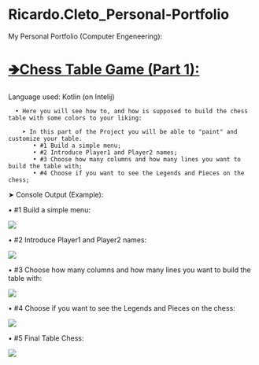 # Ricardo.Cleto_Personal-Portfolio
My Personal Portfolio (Computer Engeneering):

# [🡺Chess Table Game (Part 1):](https://github.com/RicardoCleto/Ricardo.Cleto_Personal-Portfolio/tree/main/Projeto1%20Fundamentos%20Programa%C3%A7%C3%A3o%20(Completo))      
Language used: Kotlin (on Intelij)
     
      • Here you will see how to, and how is supposed to build the chess table with some colors to your liking:
      
        ➤ In this part of the Project you will be able to "paint" and customize your table.
           • #1 Build a simple menu;
           • #2 Introduce Player1 and Player2 names;
           • #3 Choose how many columns and how many lines you want to build the table with;
           • #4 Choose if you want to see the Legends and Pieces on the chess;
       
➤ Console Output (Example):
        
• #1 Build a simple menu:

  ![](https://github.com/RicardoCleto/Ricardo.Cleto_Personal-Portfolio/blob/main/images/portfolio1.PNG)
              
• #2 Introduce Player1 and Player2 names: 

  ![](https://github.com/RicardoCleto/Ricardo.Cleto_Personal-Portfolio/blob/main/images/portfolio2.PNG)
               
• #3 Choose how many columns and how many lines you want to build the table with: 

  ![](https://github.com/RicardoCleto/Ricardo.Cleto_Personal-Portfolio/blob/main/images/portfolio3.PNG)
               
• #4 Choose if you want to see the Legends and Pieces on the chess: 

  ![](https://github.com/RicardoCleto/Ricardo.Cleto_Personal-Portfolio/blob/main/images/portfolio4.PNG)
               
• #5 Final Table Chess: 

  ![](https://github.com/RicardoCleto/Ricardo.Cleto_Personal-Portfolio/blob/main/images/portfolio5.PNG)
